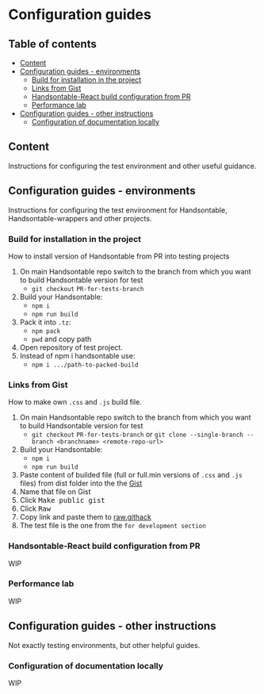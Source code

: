 # Configuration guides

## Table of contents
-  [Content ](#content)
- [Configuration guides - environments](#configuration-guides---environments)
    - [Build for installation in the project](#build-for-installation-in-project)
    - [Links from Gist](#links-from-gist)
    - [Handsontable-React build configuration from PR ](#handsontable-react-build-configuration-from-pr)
    - [Performance lab ](#performance-lab)
- [Configuration guides - other instructions](#configuration-guides---other-instructions)
    - [Configuration of documentation locally ](#configuration-of-documentation-locally)

## Content 
Instructions for configuring the test environment and other useful guidance.

## Configuration guides - environments 
Instructions for configuring the test environment for Handsontable, Handsontable-wrappers and other projects.


### Build for installation in the project
How to install version of Handsontable from PR into testing projects

1. On main Handsontable repo switch to the branch from which you want to build Handsontable version for test
   - `git checkout` `PR-for-tests-branch`
2. Build your Handsontable:
    - `npm i`
    - `npm run build`
3. Pack it into `.tz`:
    - `npm pack`
    - `pwd` and copy path
4. Open repository of test project.
5. Instead of npm i handsontable use:
    - `npm i .../path-to-packed-build`


### Links from Gist
How to make own `.css` and `.js` build file.

1. On main Handsontable repo switch to the branch from which you want to build Handsontable version for test
   - `git checkout` `PR-for-tests-branch` or `git clone --single-branch --branch <branchname> <remote-repo-url>`
2. Build your Handsontable:
    - `npm i`
    - `npm run build`
3. Paste content of builded file (full or full.min versions of `.css` and `.js` files) from dist folder into the
 the [Gist](https://gist.github.com/) 
4. Name that file on Gist
5. Click <kbd>Make public gist</kbd>
6. Click <kbd>Raw</kbd>
7. Copy link and paste them to [raw.githack](https://raw.githack.com/)
8. The test file is the one from the `for development section`


### Handsontable-React build configuration from PR 
WIP

### Performance lab
WIP

## Configuration guides - other instructions
Not exactly testing environments, but other helpful guides. 

### Configuration of documentation locally 
WIP
